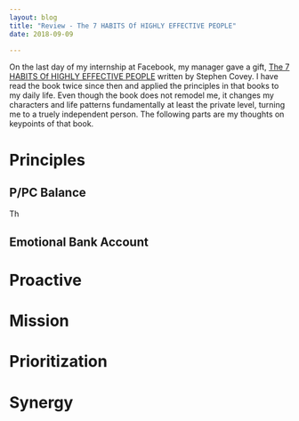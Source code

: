 ```yaml
---
layout: blog
title: "Review - The 7 HABITS Of HIGHLY EFFECTIVE PEOPLE" 
date: 2018-09-09

---
```


On the last day of my internship at Facebook, my manager gave a gift, [The 7 HABITS Of HIGHLY EFFECTIVE PEOPLE](https://en.wikipedia.org/wiki/The_7_Habits_of_Highly_Effective_People) written by Stephen Covey. I have read the book twice since then and applied the principles in that books to my daily life. Even though the book does not remodel me, it changes my characters and life patterns fundamentally at least the private level, turning me to a truely independent person. The following parts are my thoughts on keypoints of that book.

# Principles 
## P/PC Balance
Th

## Emotional Bank Account

# Proactive

# Mission

# Prioritization

# Synergy
